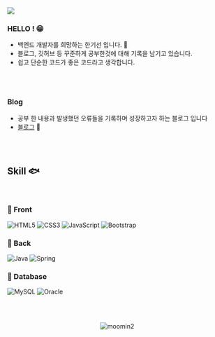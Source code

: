 <!-- 헤더 -->

<img src="https://capsule-render.vercel.app/api?type=waving&color=auto&height=180&section=header&text=gi.dor&fontSize=40" />

<!--소개-->
### HELLO ! 😁

- 백엔드 개발자를 희망하는 한기선 입니다.  :hatching_chick:
- 블로그, 깃허브 등 꾸준하게 공부한것에 대해 기록을 남기고 있습니다.
- 쉽고 단순한 코드가 좋은 코드라고 생각합니다.

<br><br>

 ### Blog
 
 - 공부 한 내용과 발생했던 오류들을 기록하며 성장하고자 하는 블로그 입니다 
 - <a href = "https://gi-dor.tistory.com/" target = "_blank"> 블로그</a> 🐥
  

<br/><br/>

 
 <!--기술스택-->
  ## Skill :fish:
<br>

### :whale: Front  
![HTML5](https://img.shields.io/badge/HTML5-E34F26?style=for-the-badge&logo=html5&logoColor=white)
![CSS3](https://img.shields.io/badge/CSS3-1572B6?style=for-the-badge&logo=css3&logoColor=white)
![JavaScript](https://img.shields.io/badge/JavaScript-F7DF1E?style=for-the-badge&logo=JavaScript&logoColor=white)
![Bootstrap](https://img.shields.io/badge/Bootstrap-563D7C?style=for-the-badge&logo=bootstrap&logoColor=white)


### :whale2: Back 
![Java](https://img.shields.io/badge/Java-ED8B00?style=for-the-badge&logo=openjdk&logoColor=white)
![Spring](https://img.shields.io/badge/Spring-6DB33F?style=for-the-badge&logo=spring&logoColor=white)
<!---- ![Node.js](https://img.shields.io/badge/Node.js-43853D?style=for-the-badge&logo=node.js&logoColor=white) --->

### :dolphin: Database
![MySQL](https://img.shields.io/badge/MySQL-00000F?style=for-the-badge&logo=mysql&logoColor=white)
![Oracle](https://img.shields.io/badge/Oracle-F80000?style=for-the-badge&logo=Oracle&logoColor=white)


<br><br>


<p align="center">
  <img src="https://user-images.githubusercontent.com/86302876/208285890-f0ef690f-5c45-4254-bec2-bb549b6ce4c2.jpg" alt="moomin2">
</p>



<!--
**gi-dor/gi-dor** is a ✨ _special_ ✨ repository because its `README.md` (this file) appears on your GitHub profile.

Here are some ideas to get you started:

- 🔭 I’m currently working on ...
- 🌱 I’m currently learning ...
- 👯 I’m looking to collaborate on ...
- 🤔 I’m looking for help with ...
- 💬 Ask me about ...
- 📫 How to reach me: ...
- 😄 Pronouns: ...
- ⚡ Fun fact: ...
-->
